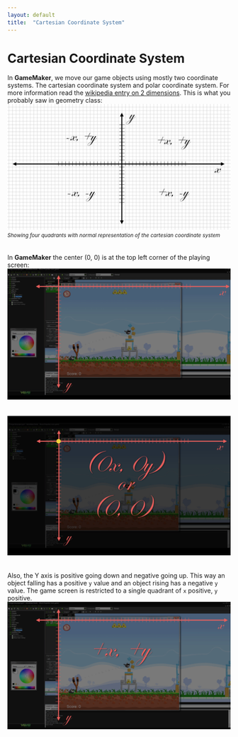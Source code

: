 ```yaml
---
layout: default
title:  "Cartesian Coordinate System"
---
```


# Cartesian Coordinate System
In **GameMaker**, we move our game objects using mostly two coordinate systems.  The cartesian coordinate system and polar coordinate system.  For more information read the [wikipedia entry on 2 dimensions](https://en.wikipedia.org/wiki/Cartesian_coordinate_system#Two_dimensions).  This is what you probably saw in geometry class:
<img src="images/cartesian/CartesianNormal.jpg" width = "800px" alt="Sign of x and y in all four cartesian quadrants.">  
<small>_Showing four quadrants with normal representation of the cartesian coordinate system_</small>  
<br />  
In **GameMaker** the center (0, 0) is at the top left corner of the playing screen:  
<img src="images/cartesian/CartesianGameMaker.jpg" width = "800px" alt="Center of axis in GameMaker game">  
<br />  
<img src="images/cartesian/0x0y.jpg" width = "800px" alt="Center of axis in GameMaker game">  
<br />  
Also, the Y axis is positive going down and negative going up.  This way an object falling has a positive ``` y ``` value and an object rising has a negative ``` y ``` value.  The game screen is restricted to a single quadrant of ``` x ``` positive, ``` y ``` positive.
<img src="images/cartesian/CartesianGameMakerSign.jpg" width = "800px" alt="Sign of 4th quadrant where gamemaker game is held"> 
